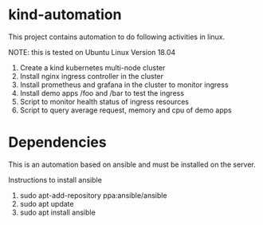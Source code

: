 # kind-automation
This project contains automation to do following activities in  linux.

NOTE: this is  tested on Ubuntu Linux Version 18.04

1. Create a kind kubernetes multi-node  cluster
2. Install nginx ingress controller  in the  cluster
3. Install prometheus and grafana in the cluster to monitor ingress
4. Install demo apps /foo and /bar to test the ingress
5. Script  to monitor health status of ingress resources
6. Script to query average request, memory and cpu of demo apps



# Dependencies
This is an automation based on ansible and must be installed on the server.

Instructions to  install  ansible 
1.  sudo apt-add-repository ppa:ansible/ansible
2.  sudo apt update
3.  sudo apt install ansible




